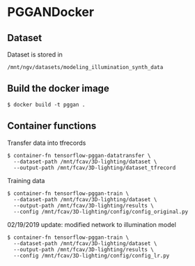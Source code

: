 # PGGANDocker

## Dataset
Dataset is stored in

```
/mnt/ngv/datasets/modeling_illumination_synth_data
```

## Build the docker image

```
$ docker build -t pggan .
```

## Container functions

Transfer data into tfrecords

```
$ container-fn tensorflow-pggan-datatransfer \
  --dataset-path /mnt/fcav/3D-lighting/dataset \
  --output-path /mnt/fcav/3D-lighting/dataset_tfrecord
```

Training data

```
$ container-fn tensorflow-pggan-train \
  --dataset-path /mnt/fcav/3D-lighting/dataset \
  --output-path /mnt/fcav/3D-lighting/results \
  --config /mnt/fcav/3D-lighting/config/config_original.py
```

02/19/2019 update: modified network to illumination model

```
$ container-fn tensorflow-pggan-train \
  --dataset-path /mnt/fcav/3D-lighting/dataset \
  --output-path /mnt/fcav/3D-lighting/results \
  --config /mnt/fcav/3D-lighting/config/config_lr.py
```
